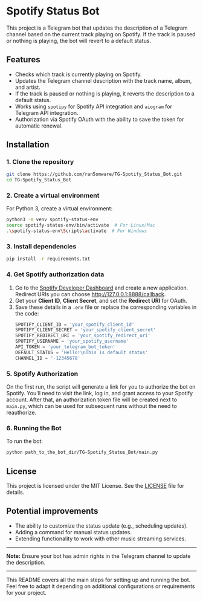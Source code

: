 # Spotify Status Bot

This project is a Telegram bot that updates the description of a Telegram channel based on the current track playing on Spotify. If the track is paused or nothing is playing, the bot will revert to a default status.

## Features

- Checks which track is currently playing on Spotify.
- Updates the Telegram channel description with the track name, album, and artist.
- If the track is paused or nothing is playing, it reverts the description to a default status.
- Works using `spotipy` for Spotify API integration and `aiogram` for Telegram API integration.
- Authorization via Spotify OAuth with the ability to save the token for automatic renewal.

## Installation

### 1. Clone the repository

```bash
git clone https://github.com/ran5omware/TG-Spotify_Status_Bot.git
cd TG-Spotify_Status_Bot
```

### 2. Create a virtual environment

For Python 3, create a virtual environment:

```bash
python3 -m venv spotify-status-env
source spotify-status-env/bin/activate  # For Linux/Mac
.\spotify-status-env\Scripts\activate  # For Windows
```

### 3. Install dependencies

```bash
pip install -r requirements.txt
```

### 4. Get Spotify authorization data

1. Go to the [Spotify Developer Dashboard](https://developer.spotify.com/dashboard/applications) and create a new application. Redirect URIs you can choose http://127.0.0.1:8888/callback.
2. Get your **Client ID**, **Client Secret**, and set the **Redirect URI** for OAuth.
3. Save these details in a `.env` file or replace the corresponding variables in the code:
   ```python
   SPOTIFY_CLIENT_ID = 'your_spotify_client_id'
   SPOTIFY_CLIENT_SECRET = 'your_spotify_client_secret'
   SPOTIFY_REDIRECT_URI = 'your_spotify_redirect_uri'
   SPOTIFY_USERNAME = 'your_spotify_username'
   API_TOKEN = 'your_telegram_bot_token'
   DEFAULT_STATUS = 'Hello!\nThis is default status'
   CHANNEL_ID = '-12345678'
   ```

### 5. Spotify Authorization

On the first run, the script will generate a link for you to authorize the bot on Spotify. You'll need to visit the link, log in, and grant access to your Spotify account. After that, an authorization token file will be created next to `main.py`, which can be used for subsequent runs without the need to reauthorize.

### 6. Running the Bot

To run the bot:

```bash
python path_to_the_bot_dir/TG-Spotify_Status_Bot/main.py
```

## License

This project is licensed under the MIT License. See the [LICENSE](LICENSE) file for details.

## Potential improvements

- The ability to customize the status update (e.g., scheduling updates).
- Adding a command for manual status updates.
- Extending functionality to work with other music streaming services.

---

**Note:** Ensure your bot has admin rights in the Telegram channel to update the description.

---

This README covers all the main steps for setting up and running the bot. Feel free to adapt it depending on additional configurations or requirements for your project.
